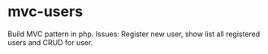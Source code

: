 # mvc-users
Build MVC pattern in php. Issues: Register new user, show list all registered users and CRUD for user.
